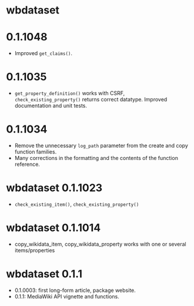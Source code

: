 # wbdataset

# 0.1.1048
* Improved `get_claims()`.

# 0.1.1035
* `get_property_definition()` works with CSRF, `check_existing_property()` returns
correct datatype. Improved documentation and unit tests.

# 0.1.1034
* Remove the unnecessary `log_path` parameter from the create and copy function 
families.
* Many corrections in the formatting and the contents of the function reference.
 
# wbdataset 0.1.1023
* `check_existing_item()`, `check_existing_property()`

# wbdataset 0.1.1014
* copy_wikidata_item, copy_wikidata_property works with one or several items/properties

# wbdataset 0.1.1
* 0.1.0003: first long-form article, package website.
* 0.1.1: MediaWiki API vignette and functions.

